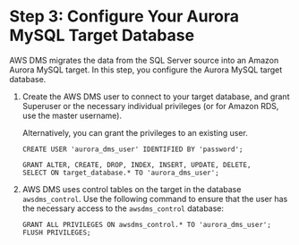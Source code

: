 # Step 3: Configure Your Aurora MySQL Target Database<a name="chap-sqlserver2aurora.steps.configureaurora"></a>

AWS DMS migrates the data from the SQL Server source into an Amazon Aurora MySQL target\. In this step, you configure the Aurora MySQL target database\.

1. Create the AWS DMS user to connect to your target database, and grant Superuser or the necessary individual privileges \(or for Amazon RDS, use the master username\)\.

   Alternatively, you can grant the privileges to an existing user\.

   ```
   CREATE USER 'aurora_dms_user' IDENTIFIED BY 'password';
   
   GRANT ALTER, CREATE, DROP, INDEX, INSERT, UPDATE, DELETE,
   SELECT ON target_database.* TO 'aurora_dms_user';
   ```

1. AWS DMS uses control tables on the target in the database `awsdms_control`\. Use the following command to ensure that the user has the necessary access to the `awsdms_control` database:

   ```
   GRANT ALL PRIVILEGES ON awsdms_control.* TO 'aurora_dms_user';
   FLUSH PRIVILEGES;
   ```